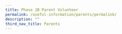```yaml
---
title: Phase 2B Parent Volunteer
permalink: /useful-information/parents/permalink/
description: ""
third_nav_title: Parents
---
```

